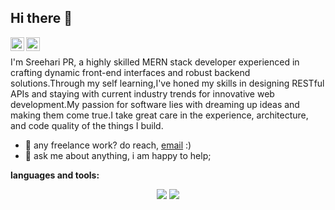 ## Hi there 👋

<!--
**SreeHari-PR/SreeHari-PR** is a ✨ _special_ ✨ repository because its `README.md` (this file) appears on your GitHub profile.

Here are some ideas to get you started:

- 🔭 I’m currently working on ...
- 🌱 I’m currently learning ...
- 👯 I’m looking to collaborate on ...
- 🤔 I’m looking for help with ...
- 💬 Ask me about ...
- 📫 How to reach me: ...
- 😄 Pronouns: ...
- ⚡ Fun fact: ...
-->
<a href="https://www.instagram.com/sreehari p r/">
  <img align="left" alt="Sreehari's Instagram" width="22px" src="https://raw.githubusercontent.com/hussainweb/hussainweb/main/icons/instagram.png" />
</a>

<a href="www.linkedin.com/in/sreehari-p-r-92a2a5221">
  <img align="left" alt="Malik's Discord" width="22px" src="https://raw.githubusercontent.com/hussainweb/hussainweb/main/icons/linkedin.png" />
</a>
<br/>


I'm Sreehari PR, a highly skilled MERN stack developer experienced in crafting dynamic front-end interfaces and robust backend solutions.Through my self learning,I've honed my skills in designing RESTful APIs and staying with current industry trends for innovative web development.My passion for software lies with dreaming up ideas and making them come true.I take great care in the experience, architecture, and code quality of the things I build.


  
- 💼 any freelance work? do reach, [email](mailto:sreehari1698@gmail.com) :)
- 💬 ask me about anything, i am happy to help;

**languages and tools:**  
<div align="center">
    <img src="https://skillicons.dev/icons?i=react,bootstrap,html,css,vscode,github,figma,tailwind,git" />
    <img src="https://skillicons.dev/icons?i=nodejs,javascript,typescript,express,firebase,mongodb,c,java,mysql,redux" /><br>
</div>

